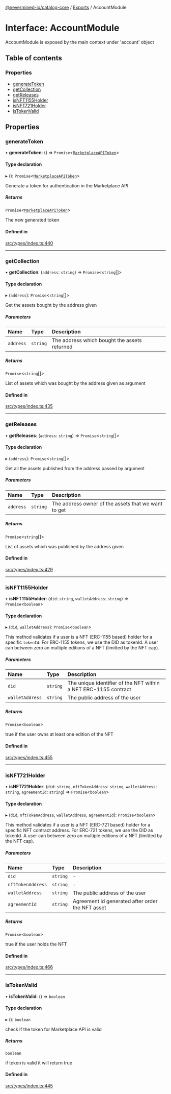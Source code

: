[@nevermined-io/catalog-core](../README.md) / [Exports](../modules.md) / AccountModule

# Interface: AccountModule

AccountModule is exposed by the main context
under 'account' object

## Table of contents

### Properties

- [generateToken](AccountModule.md#generatetoken)
- [getCollection](AccountModule.md#getcollection)
- [getReleases](AccountModule.md#getreleases)
- [isNFT1155Holder](AccountModule.md#isnft1155holder)
- [isNFT721Holder](AccountModule.md#isnft721holder)
- [isTokenValid](AccountModule.md#istokenvalid)

## Properties

### generateToken

• **generateToken**: () => `Promise`<[`MarketplaceAPIToken`](MarketplaceAPIToken.md)\>

#### Type declaration

▸ (): `Promise`<[`MarketplaceAPIToken`](MarketplaceAPIToken.md)\>

Generate a token for authentication in the Marketplace API

##### Returns

`Promise`<[`MarketplaceAPIToken`](MarketplaceAPIToken.md)\>

The new generated token

#### Defined in

[src/types/index.ts:440](https://github.com/nevermined-io/components-catalog/blob/0f2a278/lib/src/types/index.ts#L440)

___

### getCollection

• **getCollection**: (`address`: `string`) => `Promise`<`string`[]\>

#### Type declaration

▸ (`address`): `Promise`<`string`[]\>

Get the assets bought by the address given

##### Parameters

| Name | Type | Description |
| :------ | :------ | :------ |
| `address` | `string` | The address which bought the assets returned |

##### Returns

`Promise`<`string`[]\>

List of assets which was bought by the address given as argument

#### Defined in

[src/types/index.ts:435](https://github.com/nevermined-io/components-catalog/blob/0f2a278/lib/src/types/index.ts#L435)

___

### getReleases

• **getReleases**: (`address`: `string`) => `Promise`<`string`[]\>

#### Type declaration

▸ (`address`): `Promise`<`string`[]\>

Get all the assets published from the address passed by argument

##### Parameters

| Name | Type | Description |
| :------ | :------ | :------ |
| `address` | `string` | The address owner of the assets that we want to get |

##### Returns

`Promise`<`string`[]\>

List of assets which was published by the address given

#### Defined in

[src/types/index.ts:429](https://github.com/nevermined-io/components-catalog/blob/0f2a278/lib/src/types/index.ts#L429)

___

### isNFT1155Holder

• **isNFT1155Holder**: (`did`: `string`, `walletAddress`: `string`) => `Promise`<`boolean`\>

#### Type declaration

▸ (`did`, `walletAddress`): `Promise`<`boolean`\>

This method validates if a user is a NFT (ERC-1155 based) holder for a specific `tokenId`.
For ERC-1155 tokens, we use the DID as tokenId. A user can between zero an multiple editions
of a NFT (limitted by the NFT cap).

##### Parameters

| Name | Type | Description |
| :------ | :------ | :------ |
| `did` | `string` | The unique identifier of the NFT within a NFT ERC-1155 contract |
| `walletAddress` | `string` | The public address of the user |

##### Returns

`Promise`<`boolean`\>

true if the user owns at least one edition of the NFT

#### Defined in

[src/types/index.ts:455](https://github.com/nevermined-io/components-catalog/blob/0f2a278/lib/src/types/index.ts#L455)

___

### isNFT721Holder

• **isNFT721Holder**: (`did`: `string`, `nftTokenAddress`: `string`, `walletAddress`: `string`, `agreementId`: `string`) => `Promise`<`boolean`\>

#### Type declaration

▸ (`did`, `nftTokenAddress`, `walletAddress`, `agreementId`): `Promise`<`boolean`\>

This method validates if a user is a NFT (ERC-721 based) holder for a specific NFT contract address.
For ERC-721 tokens, we use the DID as tokenId. A user can between zero an multiple editions
of a NFT (limitted by the NFT cap).

##### Parameters

| Name | Type | Description |
| :------ | :------ | :------ |
| `did` | `string` | - |
| `nftTokenAddress` | `string` | - |
| `walletAddress` | `string` | The public address of the user |
| `agreementId` | `string` | Agreement id generated after order the NFT asset |

##### Returns

`Promise`<`boolean`\>

true if the user holds the NFT

#### Defined in

[src/types/index.ts:466](https://github.com/nevermined-io/components-catalog/blob/0f2a278/lib/src/types/index.ts#L466)

___

### isTokenValid

• **isTokenValid**: () => `boolean`

#### Type declaration

▸ (): `boolean`

check if the token for Marketplace API is valid

##### Returns

`boolean`

if token is valid it will return true

#### Defined in

[src/types/index.ts:445](https://github.com/nevermined-io/components-catalog/blob/0f2a278/lib/src/types/index.ts#L445)
